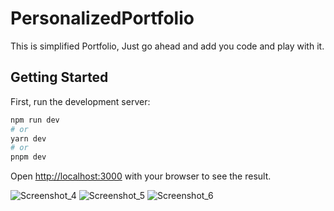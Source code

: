 # PersonalizedPortfolio
This is simplified Portfolio, Just go ahead and add you code and play with it. 

## Getting Started

First, run the development server:

```bash
npm run dev
# or
yarn dev
# or
pnpm dev
```

Open [http://localhost:3000](http://localhost:3000) with your browser to see the result.

![Screenshot_4](https://github.com/kushMayank/PersonalizedPortfolio/assets/33890456/73ccc769-b462-4f47-89eb-43410d92f73f)
![Screenshot_5](https://github.com/kushMayank/PersonalizedPortfolio/assets/33890456/a8d2672b-be25-4d24-a1d9-9ce96feed29b)
![Screenshot_6](https://github.com/kushMayank/PersonalizedPortfolio/assets/33890456/1dd68c81-c3c4-4a0e-9c8f-a3b17e17f4b2)
